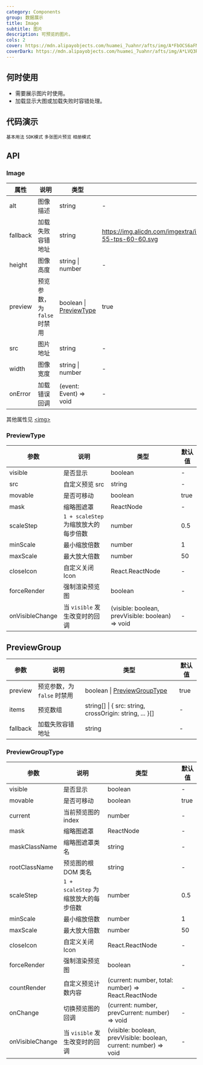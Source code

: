 ```yaml
---
category: Components
group: 数据展示
title: Image
subtitle: 图片
description: 可预览的图片。
cols: 2
cover: https://mdn.alipayobjects.com/huamei_7uahnr/afts/img/A*FbOCS6aFMeUAAAAAAAAAAAAADrJ8AQ/original
coverDark: https://mdn.alipayobjects.com/huamei_7uahnr/afts/img/A*LVQ3R5JjjJEAAAAAAAAAAAAADrJ8AQ/original
---
```


## 何时使用

- 需要展示图片时使用。
- 加载显示大图或加载失败时容错处理。

## 代码演示

<!-- prettier-ignore -->
<code src="./demo/basic.tsx">基本用法</code>
<code src="./demo/sdk.tsx">SDK模式</code>
<code src="./demo/preview-group.tsx">多张图片预览</code>
<code src="./demo/preview-group-visible.tsx">相册模式</code>

## API

### Image

| 属性     | 说明                        | 类型                                   | 默认值                                                                                      |
| -------- | --------------------------- | -------------------------------------- | ------------------------------------------------------------------------------------------- |
| alt      | 图像描述                    | string                                 | -                                                                                           |
| fallback | 加载失败容错地址            | string                                 | https://img.alicdn.com/imgextra/i3/O1CN01wK8pkq1qsPKZziHTQ_!!6000000005551-55-tps-60-60.svg |
| height   | 图像高度                    | string \| number                       | -                                                                                           |
| preview  | 预览参数，为 `false` 时禁用 | boolean \| [PreviewType](#previewtype) | true                                                                                        |
| src      | 图片地址                    | string                                 | -                                                                                           |
| width    | 图像宽度                    | string \| number                       | -                                                                                           |
| onError  | 加载错误回调                | (event: Event) => void                 | -                                                                                           |

其他属性见 [&lt;img>](https://developer.mozilla.org/en-US/docs/Web/HTML/Element/img#Attributes)

### PreviewType

| 参数            | 说明                                 | 类型                                             | 默认值 |
| --------------- | ------------------------------------ | ------------------------------------------------ | ------ |
| visible         | 是否显示                             | boolean                                          | -      |
| src             | 自定义预览 src                       | string                                           | -      |
| movable         | 是否可移动                           | boolean                                          | true   |
| mask            | 缩略图遮罩                           | ReactNode                                        | -      |
| scaleStep       | `1 + scaleStep` 为缩放放大的每步倍数 | number                                           | 0.5    |
| minScale        | 最小缩放倍数                         | number                                           | 1      |
| maxScale        | 最大放大倍数                         | number                                           | 50     |
| closeIcon       | 自定义关闭 Icon                      | React.ReactNode                                  | -      |
| forceRender     | 强制渲染预览图                       | boolean                                          | -      |
| onVisibleChange | 当 `visible` 发生改变时的回调        | (visible: boolean, prevVisible: boolean) => void | -      |

## PreviewGroup

| 参数     | 说明                        | 类型                                                    | 默认值 |
| -------- | --------------------------- | ------------------------------------------------------- | ------ |
| preview  | 预览参数，为 `false` 时禁用 | boolean \| [PreviewGroupType](#previewgrouptype)        | true   |
| items    | 预览数组                    | string[] \| { src: string, crossOrigin: string, ... }[] | -      |
| fallback | 加载失败容错地址            | string                                                  | -      |

### PreviewGroupType

| 参数            | 说明                                 | 类型                                                              | 默认值 |
| --------------- | ------------------------------------ | ----------------------------------------------------------------- | ------ |
| visible         | 是否显示                             | boolean                                                           | -      |
| movable         | 是否可移动                           | boolean                                                           | true   |
| current         | 当前预览图的 index                   | number                                                            | -      |
| mask            | 缩略图遮罩                           | ReactNode                                                         | -      |
| maskClassName   | 缩略图遮罩类名                       | string                                                            | -      |
| rootClassName   | 预览图的根 DOM 类名                  | string                                                            | -      |
| scaleStep       | `1 + scaleStep` 为缩放放大的每步倍数 | number                                                            | 0.5    |
| minScale        | 最小缩放倍数                         | number                                                            | 1      |
| maxScale        | 最大放大倍数                         | number                                                            | 50     |
| closeIcon       | 自定义关闭 Icon                      | React.ReactNode                                                   | -      |
| forceRender     | 强制渲染预览图                       | boolean                                                           | -      |
| countRender     | 自定义预览计数内容                   | (current: number, total: number) => React.ReactNode               | -      |
| onChange        | 切换预览图的回调                     | (current: number, prevCurrent: number) => void                    | -      |
| onVisibleChange | 当 `visible` 发生改变时的回调        | (visible: boolean, prevVisible: boolean, current: number) => void | -      |
